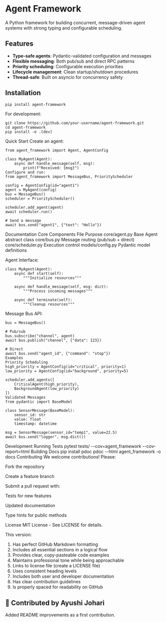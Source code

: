 # Agent Framework

A Python framework for building concurrent, message-driven agent systems with strong typing and configurable scheduling.

## Features

- **Type-safe agents**: Pydantic-validated configuration and messages
- **Flexible messaging**: Both pub/sub and direct RPC patterns
- **Priority scheduling**: Configurable execution priorities
- **Lifecycle management**: Clean startup/shutdown procedures
- **Thread-safe**: Built on asyncio for concurrency safety

## Installation

```bash
pip install agent-framework
```

For development:
```
git clone https://github.com/your-username/agent-framework.git
cd agent-framework
pip install -e .[dev]
```
Quick Start
Create an agent:
```
from agent_framework import Agent, AgentConfig

class MyAgent(Agent):
    async def handle_message(self, msg):
        print(f"Received: {msg}")
Configure and run:
from agent_framework import MessageBus, PriorityScheduler

config = AgentConfig(id="agent1")
agent = MyAgent(config)
bus = MessageBus()
scheduler = PriorityScheduler()

scheduler.add_agent(agent)
await scheduler.run()

# Send a message
await bus.send("agent1", {"text": "Hello"})
```
Documentation
Core Components
File	Purpose
core/agent.py	Base Agent abstract class
core/bus.py	Message routing (pub/sub + direct)
core/scheduler.py	Execution control
models/config.py	Pydantic model definitions

Agent Interface:
```
class MyAgent(Agent):
    async def start(self):
        """Initialize resources"""
    
    async def handle_message(self, msg: dict):
        """Process incoming messages"""
    
    async def terminate(self):
        """Cleanup resources"""
```
Message Bus API:
```
bus = MessageBus()

# Pub/sub
bus.subscribe("channel", agent)
await bus.publish("channel", {"data": 123})

# Direct
await bus.send("agent_id", {"command": "stop"})
Examples
Priority Scheduling
high_priority = AgentConfig(id="critical", priority=1)
low_priority = AgentConfig(id="background", priority=5)

scheduler.add_agents([
    CriticalAgent(high_priority),
    BackgroundAgent(low_priority)
])
Validated Messages
from pydantic import BaseModel

class SensorMessage(BaseModel):
    sensor_id: str
    value: float
    timestamp: datetime

msg = SensorMessage(sensor_id="temp1", value=22.5)
await bus.send("logger", msg.dict())
```
Development
Running Tests
pytest tests/ --cov=agent_framework --cov-report=html
Building Docs
pip install pdoc
pdoc --html agent_framework -o docs
Contributing
We welcome contributions! Please:

Fork the repository

Create a feature branch

Submit a pull request with:

Tests for new features

Updated documentation

Type hints for public methods

License
MIT License - See LICENSE for details.

This version:

1. Has perfect GitHub Markdown formatting
2. Includes all essential sections in a logical flow
3. Provides clear, copy-pasteable code examples
4. Maintains professional tone while being approachable
5. Links to license file (create a LICENSE file)
6. Uses consistent heading levels
7. Includes both user and developer documentation
8. Has clear contribution guidelines
9. Is properly spaced for readability on GitHub

## 👋 Contributed by Ayushi Johari  
Added README improvements as a first contribution.  


